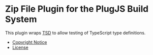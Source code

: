 Zip File Plugin for the PlugJS Build System
===========================================

This plugin wraps [TSD](https://www.npmjs.com/package/tsd) to allow testing
of TypeScript type definitions.

* [Copyright Notice](https://github.com/plugjs/plug/blob/main/NOTICE.md)
* [License](https://github.com/plugjs/plug/blob/main/LICENSE.md)
